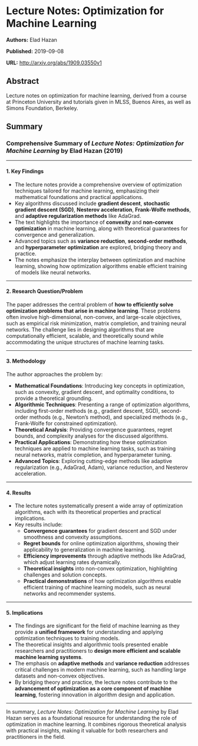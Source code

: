 # Lecture Notes: Optimization for Machine Learning

**Authors:** Elad Hazan

**Published:** 2019-09-08

**URL:** http://arxiv.org/abs/1909.03550v1

## Abstract

Lecture notes on optimization for machine learning, derived from a course at
Princeton University and tutorials given in MLSS, Buenos Aires, as well as
Simons Foundation, Berkeley.

## Summary

### Comprehensive Summary of *Lecture Notes: Optimization for Machine Learning* by Elad Hazan (2019)

---

#### 1. **Key Findings**
- The lecture notes provide a comprehensive overview of optimization techniques tailored for machine learning, emphasizing their mathematical foundations and practical applications.
- Key algorithms discussed include **gradient descent**, **stochastic gradient descent (SGD)**, **Nesterov acceleration**, **Frank-Wolfe methods**, and **adaptive regularization methods** like AdaGrad.
- The text highlights the importance of **convexity** and **non-convex optimization** in machine learning, along with theoretical guarantees for convergence and generalization.
- Advanced topics such as **variance reduction**, **second-order methods**, and **hyperparameter optimization** are explored, bridging theory and practice.
- The notes emphasize the interplay between optimization and machine learning, showing how optimization algorithms enable efficient training of models like neural networks.

---

#### 2. **Research Question/Problem**
The paper addresses the central problem of **how to efficiently solve optimization problems that arise in machine learning**. These problems often involve high-dimensional, non-convex, and large-scale objectives, such as empirical risk minimization, matrix completion, and training neural networks. The challenge lies in designing algorithms that are computationally efficient, scalable, and theoretically sound while accommodating the unique structures of machine learning tasks.

---

#### 3. **Methodology**
The author approaches the problem by:
- **Mathematical Foundations**: Introducing key concepts in optimization, such as convexity, gradient descent, and optimality conditions, to provide a theoretical grounding.
- **Algorithmic Techniques**: Presenting a range of optimization algorithms, including first-order methods (e.g., gradient descent, SGD), second-order methods (e.g., Newton’s method), and specialized methods (e.g., Frank-Wolfe for constrained optimization).
- **Theoretical Analysis**: Providing convergence guarantees, regret bounds, and complexity analyses for the discussed algorithms.
- **Practical Applications**: Demonstrating how these optimization techniques are applied to machine learning tasks, such as training neural networks, matrix completion, and hyperparameter tuning.
- **Advanced Topics**: Exploring cutting-edge methods like adaptive regularization (e.g., AdaGrad, Adam), variance reduction, and Nesterov acceleration.

---

#### 4. **Results**
- The lecture notes systematically present a wide array of optimization algorithms, each with its theoretical properties and practical implications.
- Key results include:
  - **Convergence guarantees** for gradient descent and SGD under smoothness and convexity assumptions.
  - **Regret bounds** for online optimization algorithms, showing their applicability to generalization in machine learning.
  - **Efficiency improvements** through adaptive methods like AdaGrad, which adjust learning rates dynamically.
  - **Theoretical insights** into non-convex optimization, highlighting challenges and solution concepts.
  - **Practical demonstrations** of how optimization algorithms enable efficient training of machine learning models, such as neural networks and recommender systems.

---

#### 5. **Implications**
- The findings are significant for the field of machine learning as they provide a **unified framework** for understanding and applying optimization techniques to training models.
- The theoretical insights and algorithmic tools presented enable researchers and practitioners to **design more efficient and scalable machine learning systems**.
- The emphasis on **adaptive methods** and **variance reduction** addresses critical challenges in modern machine learning, such as handling large datasets and non-convex objectives.
- By bridging theory and practice, the lecture notes contribute to the **advancement of optimization as a core component of machine learning**, fostering innovation in algorithm design and application.

---

In summary, *Lecture Notes: Optimization for Machine Learning* by Elad Hazan serves as a foundational resource for understanding the role of optimization in machine learning. It combines rigorous theoretical analysis with practical insights, making it valuable for both researchers and practitioners in the field.

